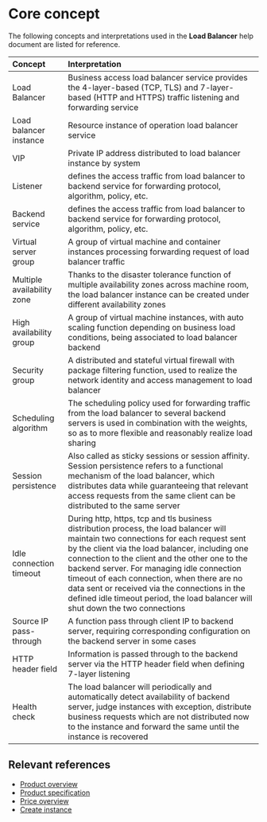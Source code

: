# Core concept
The following concepts and interpretations used in the **Load Balancer** help document are listed for reference.

| Concept | Interpretation |
| :- | :- |
| Load Balancer | Business access load balancer service provides the 4-layer-based (TCP, TLS) and 7-layer-based (HTTP and HTTPS) traffic listening and forwarding service|
| Load balancer instance | Resource instance of operation load balancer service |
| VIP | Private IP address distributed to load balancer instance by system |
|Listener| defines the access traffic from load balancer to backend service for forwarding protocol, algorithm, policy, etc. |
|Backend service| defines the access traffic from load balancer to backend service for forwarding protocol, algorithm, policy, etc.|
|Virtual server group| A group of virtual machine and container instances processing forwarding request of load balancer traffic|
|Multiple availability zone |Thanks to the disaster tolerance function of multiple availability zones across machine room, the load balancer instance can be created under different availability zones|
|High availability group|A group of virtual machine instances, with auto scaling function depending on business load conditions, being associated to load balancer backend|
|Security group|A distributed and stateful virtual firewall with package filtering function, used to realize the network identity and access management to load balancer|
|Scheduling algorithm|The scheduling policy used for forwarding traffic from the load balancer to several backend servers is used in combination with the weights, so as to more flexible and reasonably realize load sharing |
|Session persistence| Also called as sticky sessions or session affinity. Session persistence refers to a functional mechanism of the load balancer, which distributes data while guaranteeing that relevant access requests from the same client can be distributed to the same server |
|Idle connection timeout| During http, https, tcp and tls business distribution process, the load balancer will maintain two connections for each request sent by the client via the load balancer, including one connection to the client and the other one to the backend server. For managing idle connection timeout of each connection, when there are no data sent or received via the connections in the defined idle timeout period, the load balancer will shut down the two connections |
|Source IP pass-through|	A function pass through client IP to backend server, requiring corresponding configuration on the backend server in some cases|
|HTTP header field|	Information is passed through to the backend server via the HTTP header field when defining 7-layer listening|
|Health check| The load balancer will periodically and automatically detect availability of backend server, judge instances with exception, distribute business requests which are not distributed now to the instance and forward the same until the instance is recovered |

## Relevant references

- [Product overview](../Introduction/Product-Overview.md)
- [Product specification](../Introduction/Specification.md)
- [Price overview](../Pricing/Price-Overview.md)
- [Create instance](../Getting-Started/Create-Instance.md)
